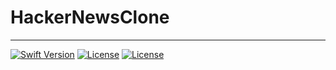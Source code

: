 # HackerNewsClone

---

[![Swift Version][swift-image]][swift-url]	[![License][license-image]][license-url] [![License][license-image]][license-url]







<!-- Badges -->
[swift-image]: https://img.shields.io/badge/swift-5.2-orange.svg
[swift-url]: https://swift.org/
[license-image]: https://img.shields.io/badge/License-MIT-blue.svg
[license-url]: LICENSE
